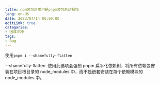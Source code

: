 ```yaml
---
title: npm装包正常但是pnpm装包启动报错
lang: en-US
date: 2023/07/14 00:00:00
editLink: true
categories: 
- 困难冲冲
tags: 
- Bug
---
```


使用`pnpm i --shamefully-flatten`   

--shamefully-flatten: 使用此选项会强制 pnpm 扁平化依赖树，将所有依赖包安装在项目根目录的 node_modules 中，而不是嵌套安装在每个依赖模块的 node_modules 中。   
